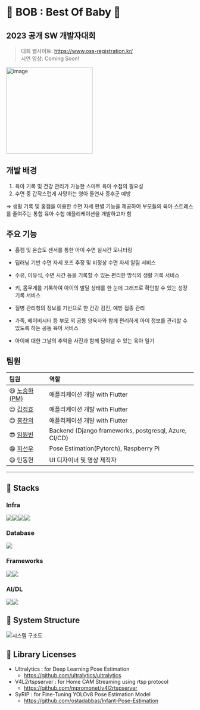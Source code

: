 # 👶 BOB : Best Of Baby 👶

## 2023 공개 SW 개발자대회

> 대회 웹사이트: https://www.oss-registration.kr/ <br>
> 시연 영상: Coming Soon! <br>

<img width="232" alt="image" src="https://github.com/LSTM2023/BoB-AppPart/assets/87134427/8538e986-f09b-44af-b44a-16a57ada4127">

## 개발 배경

1. 육아 기록 및 건강 관리가 가능한 스마트 육아 수첩의 필요성
2. 수면 중 갑작스럽게 사망하는 영아 돌연사 증후군 예방

  &Rightarrow; 생활 기록 및 홈캠을 이용한 수면 자세 판별 기능을 제공하여 부모들의 육아 스트레스를 줄여주는 통합 육아 수첩 애플리케이션을 개발하고자 함

## 주요 기능

- 홈캠 및 온습도 센서를 통한 아이 수면 실시간 모니터링
  
- 딥러닝 기반 수면 자세 포즈 추정 및 비정상 수면 자세 알림 서비스
- 수유, 이유식, 수면 시간 등을 기록할 수 있는 편리한 방식의 생활 기록 서비스
- 키, 몸무게를 기록하여 아이의 발달 상태를 한 눈에 그래프로 확인할 수 있는 성장 기록 서비스
- 질병 관리청의 정보를 기반으로 한 건강 검진, 예방 접종 관리
- 가족, 베이비시터 등 부모 외 공동 양육자와 함께 편리하게 아이 정보를 관리할 수 있도록 하는 공동 육아 서비스
- 아이에 대한 그날의 추억을 사진과 함께 담아낼 수 있는 육아 일기

## 팀원

| 팀원                                          | 역할                                     |
|:--------------------------------------------| :--------------------------------------- |
| 😆 [노승하(PM)](https://github.com/seungha164) | 애플리케이션 개발 with Flutter |
| :wink: [김정효](https://github.com/jjanghyo)       | 애플리케이션 개발 with Flutter |
| 😊 [홍찬의](https://github.com/hcu55)          | 애플리케이션 개발 with Flutter |
| 😎 [임원빈](https://github.com/Mmm2927)        | Backend (Django frameworks, postgresql, Azure, CI/CD) |
| :grin: [피선우](https://github.com/SunWoo98Pi)     | Pose Estimation(Pytorch), Raspberry Pi      |
| :smile: 민동현          | UI 디자이너 및 영상 제작자 |

---
## 🚀 Stacks
### Infra
<img src="https://img.shields.io/badge/Raspberry Pi-A22846?style=for-the-badge&logo=raspberrypi&logoColor=white"><img src="https://img.shields.io/badge/Microsoft Azure-0078D4?style=for-the-badge&logo=microsoftazure&logoColor=white"><img src="https://img.shields.io/badge/firebase-FFCA28?style=for-the-badge&logo=firebase&logoColor=white"><img src="https://img.shields.io/badge/Docker-2496ED?style=for-the-badge&logo=docker&logoColor=white">

### Database
<img src="https://img.shields.io/badge/postgresql-4169E1?style=for-the-badge&logo=postgresql&logoColor=white">

### Frameworks
<img src="https://img.shields.io/badge/django-092E20?style=for-the-badge&logo=django&logoColor=white"><img src="https://img.shields.io/badge/flutter-02569B?style=for-the-badge&logo=flutter&logoColor=white">

### AI/DL
<img src="https://img.shields.io/badge/pytorch-EE4C2C?style=for-the-badge&logo=pytorch&logoColor=white"><img src="https://img.shields.io/badge/yolo-00FFFF?style=for-the-badge&logo=yolo&logoColor=white">

## 📀 System Structure
![시스템 구조도](https://github.com/Mmm2927/LSTM/assets/75023467/a58b6387-e052-4d64-8553-97ff99dde03f)

## :link: Library Licenses
- Ultralytics : for Deep Learning Pose Estimation
  - https://github.com/ultralytics/ultralytics
- V4L2rtspserver : for Home CAM Streaming using rtsp protocol
  - https://github.com/mpromonet/v4l2rtspserver
- SyRIP : for Fine-Tuning YOLOv8 Pose Estimation Model
  - https://github.com/ostadabbas/Infant-Pose-Estimation
